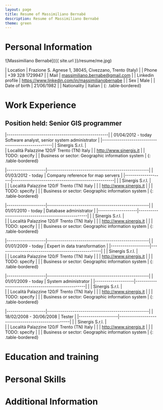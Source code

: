 ```yaml
---
layout: page
title: Resume of Massimiliano Bernabé
description: Resume of Massimiliano Bernabé
theme: green
---
```

# Personal Information

![Massimiliano Bernabé]({{ site.url }}/resume/me.jpg)

| Location            | Frazione S. Agnese 1, 38045, Civezzano, Trento  (Italy) |
| Phone               | +39 328 1729947                                         |
| Mail                | massimiliano.bernabe@gmail.com                          |
| Linkedin profile    | <https://www.linkedin.com/in/massimilianobernabe>       |
| Sex                 | Male                                                    |
| Date of birth       | 21/06/1982                                              |
| Nationality         | Italian                                                 | 
{: .table-bordered}

# Work Experience

## Position held: Senior GIS programmer
|----------------------------------------------------|
| 01/04/2012 - today Software analyst, senior system administrator      |
|----------------------------------------------------|
| Sinergis S.r.l.                                    |   
| Località Palazzine 120/F Trento (TN) Italy         | 
| <http://www.sinergis.it>                           | 
| TODO: specify                                      |
| Business or sector: Geographic information system  |
{: .table-bordered}


|--------------------|----------------------------------------------------|
| 01/03/2012 - today | Company reference for map servers                  |
|--------------------|----------------------------------------------------|
|                    | Sinergis S.r.l.                                    |   
|                    | Località Palazzine 120/F Trento (TN) Italy         | 
|                    | <http://www.sinergis.it>                           | 
|                    | TODO: specify                                      |
|                    | Business or sector: Geographic information system  |
{: .table-bordered}

|--------------------|----------------------------------------------------|
| 01/01/2010 - today | Database administrator                             |
|--------------------|----------------------------------------------------|
|                    | Sinergis S.r.l.                                    |   
|                    | Località Palazzine 120/F Trento (TN) Italy         | 
|                    | <http://www.sinergis.it>                           | 
|                    | TODO: specify                                      |
|                    | Business or sector: Geographic information system  |
{: .table-bordered}

|--------------------|----------------------------------------------------|
| 01/01/2009 - today | Expert in data transformation                      |
|--------------------|----------------------------------------------------|
|                    | Sinergis S.r.l.                                    |   
|                    | Località Palazzine 120/F Trento (TN) Italy         | 
|                    | <http://www.sinergis.it>                           | 
|                    | TODO: specify                                      |
|                    | Business or sector: Geographic information system  |
{: .table-bordered}

|--------------------|----------------------------------------------------|
| 01/01/2009 - today | System administrator                               |
|--------------------|----------------------------------------------------|
|                    | Sinergis S.r.l.                                    |   
|                    | Località Palazzine 120/F Trento (TN) Italy         | 
|                    | <http://www.sinergis.it>                           | 
|                    | TODO: specify                                      |
|                    | Business or sector: Geographic information system  |
{: .table-bordered}

|--------------------|----------------------------------------------------|
| 18/02/2008 - 30/06/2008 | Tester                              |
|--------------------|----------------------------------------------------|
|                    | Sinergis S.r.l.                                    |   
|                    | Località Palazzine 120/F Trento (TN) Italy         | 
|                    | <http://www.sinergis.it>                           | 
|                    | TODO: specify                                      |
|                    | Business or sector: Geographic information system  |
{: .table-bordered}







# Education and training

# Personal Skills

# Additional Information



